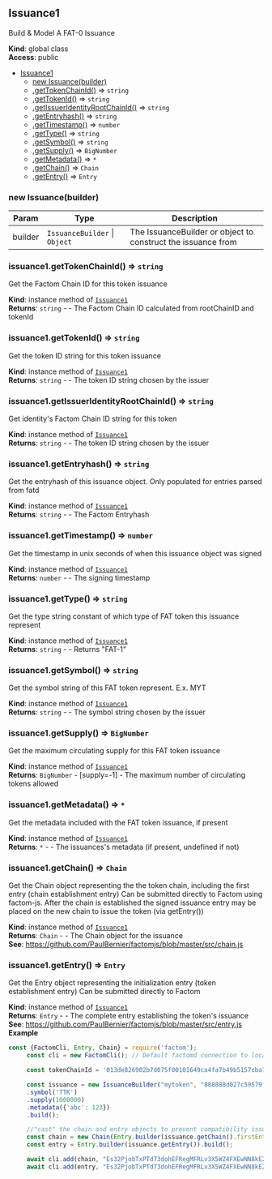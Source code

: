 <a name="Issuance1"></a>

## Issuance1
Build & Model A FAT-0 Issuance

**Kind**: global class  
**Access**: public  

* [Issuance1](#Issuance1)
    * [new Issuance(builder)](#new_Issuance1_new)
    * [.getTokenChainId()](#Issuance1+getTokenChainId) ⇒ <code>string</code>
    * [.getTokenId()](#Issuance1+getTokenId) ⇒ <code>string</code>
    * [.getIssuerIdentityRootChainId()](#Issuance1+getIssuerIdentityRootChainId) ⇒ <code>string</code>
    * [.getEntryhash()](#Issuance1+getEntryhash) ⇒ <code>string</code>
    * [.getTimestamp()](#Issuance1+getTimestamp) ⇒ <code>number</code>
    * [.getType()](#Issuance1+getType) ⇒ <code>string</code>
    * [.getSymbol()](#Issuance1+getSymbol) ⇒ <code>string</code>
    * [.getSupply()](#Issuance1+getSupply) ⇒ <code>BigNumber</code>
    * [.getMetadata()](#Issuance1+getMetadata) ⇒ <code>\*</code>
    * [.getChain()](#Issuance1+getChain) ⇒ <code>Chain</code>
    * [.getEntry()](#Issuance1+getEntry) ⇒ <code>Entry</code>

<a name="new_Issuance1_new"></a>

### new Issuance(builder)

| Param | Type | Description |
| --- | --- | --- |
| builder | <code>IssuanceBuilder</code> \| <code>Object</code> | The IssuanceBuilder or object to construct the issuance from |

<a name="Issuance1+getTokenChainId"></a>

### issuance1.getTokenChainId() ⇒ <code>string</code>
Get the Factom Chain ID for this token issuance

**Kind**: instance method of [<code>Issuance1</code>](#Issuance1)  
**Returns**: <code>string</code> - - The Factom Chain ID calculated from rootChainID and tokenId  
<a name="Issuance1+getTokenId"></a>

### issuance1.getTokenId() ⇒ <code>string</code>
Get the token ID string for this token issuance

**Kind**: instance method of [<code>Issuance1</code>](#Issuance1)  
**Returns**: <code>string</code> - - The token ID string chosen by the issuer  
<a name="Issuance1+getIssuerIdentityRootChainId"></a>

### issuance1.getIssuerIdentityRootChainId() ⇒ <code>string</code>
Get identity's Factom Chain ID string for this token

**Kind**: instance method of [<code>Issuance1</code>](#Issuance1)  
**Returns**: <code>string</code> - - The token ID string chosen by the issuer  
<a name="Issuance1+getEntryhash"></a>

### issuance1.getEntryhash() ⇒ <code>string</code>
Get the entryhash of this issuance object. Only populated for entries parsed from fatd

**Kind**: instance method of [<code>Issuance1</code>](#Issuance1)  
**Returns**: <code>string</code> - - The Factom Entryhash  
<a name="Issuance1+getTimestamp"></a>

### issuance1.getTimestamp() ⇒ <code>number</code>
Get the timestamp in unix seconds of when this issuance object was signed

**Kind**: instance method of [<code>Issuance1</code>](#Issuance1)  
**Returns**: <code>number</code> - - The signing timestamp  
<a name="Issuance1+getType"></a>

### issuance1.getType() ⇒ <code>string</code>
Get the type string constant of which type of FAT token this issuance represent

**Kind**: instance method of [<code>Issuance1</code>](#Issuance1)  
**Returns**: <code>string</code> - - Returns "FAT-1"  
<a name="Issuance1+getSymbol"></a>

### issuance1.getSymbol() ⇒ <code>string</code>
Get the symbol string of this FAT token represent. E.x. MYT

**Kind**: instance method of [<code>Issuance1</code>](#Issuance1)  
**Returns**: <code>string</code> - - The symbol string chosen by the issuer  
<a name="Issuance1+getSupply"></a>

### issuance1.getSupply() ⇒ <code>BigNumber</code>
Get the maximum circulating supply for this FAT token issuance

**Kind**: instance method of [<code>Issuance1</code>](#Issuance1)  
**Returns**: <code>BigNumber</code> - [supply=-1] - The maximum number of circulating tokens allowed  
<a name="Issuance1+getMetadata"></a>

### issuance1.getMetadata() ⇒ <code>\*</code>
Get the metadata included with the FAT token issuance, if present

**Kind**: instance method of [<code>Issuance1</code>](#Issuance1)  
**Returns**: <code>\*</code> - - The issuances's metadata (if present, undefined if not)  
<a name="Issuance1+getChain"></a>

### issuance1.getChain() ⇒ <code>Chain</code>
Get the Chain object representing the the token chain, including the first entry (chain establishment entry)
Can be submitted directly to Factom using factom-js. After the chain is established the signed issuance entry
may be placed on the new chain to issue the token (via getEntry())

**Kind**: instance method of [<code>Issuance1</code>](#Issuance1)  
**Returns**: <code>Chain</code> - - The Chain object for the issuance  
**See**: https://github.com/PaulBernier/factomjs/blob/master/src/chain.js  
<a name="Issuance1+getEntry"></a>

### issuance1.getEntry() ⇒ <code>Entry</code>
Get the Entry object representing the initialization entry (token establishment entry)
Can be submitted directly to Factom

**Kind**: instance method of [<code>Issuance1</code>](#Issuance1)  
**Returns**: <code>Entry</code> - - The complete entry establishing the token's issuance  
**See**: https://github.com/PaulBernier/factomjs/blob/master/src/entry.js  
**Example**  
```js
const {FactomCli, Entry, Chain} = require('factom');
     const cli = new FactomCli(); // Default factomd connection to localhost:8088 and walletd connection to localhost:8089

     const tokenChainId = '013de826902b7d075f00101649ca4fa7b49b5157cba736b2ca90f67e2ad6e8ec';

     const issuance = new IssuanceBuilder("mytoken", "888888d027c59579fc47a6fc6c4a5c0409c7c39bc38a86cb5fc0069978493762", "sk11pz4AG9XgB1eNVkbppYAWsgyg7sftDXqBASsagKJqvVRKYodCU")
     .symbol('TTK')
     .supply(1000000)
     .metadata({'abc': 123})
     .build();

     //"cast" the chain and entry objects to prevent compatibility issues
     const chain = new Chain(Entry.builder(issuance.getChain().firstEntry).build());
     const entry = Entry.builder(issuance.getEntry()).build();

     await cli.add(chain, "Es32PjobTxPTd73dohEFRegMFRLv3X5WZ4FXEwNN8kE2pMDfeMym"); //create the token chain on Factom
     await cli.add(entry, "Es32PjobTxPTd73dohEFRegMFRLv3X5WZ4FXEwNN8kE2pMDfeMym"); //commit the signed issuance entry to the token chain
```
